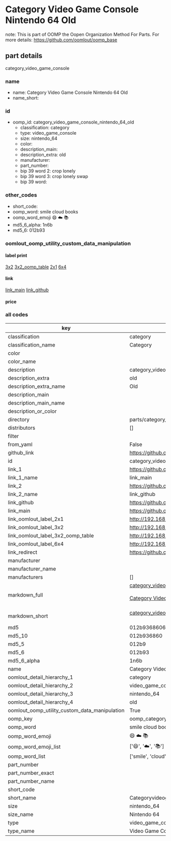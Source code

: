 # Category Video Game Console Nintendo 64 Old  

note: This is part of OOMP the Oopen Organization Method For Parts. For more details: https://github.com/oomlout/oomp_base

##  part details
  



category_video_game_console



### name
* name: Category Video Game Console Nintendo 64 Old
* name_short: 
### id
* oomp_id: category_video_game_console_nintendo_64_old
  * classification: category
  * type: video_game_console
  * size: nintendo_64
  * color: 
  * description_main: 
  * description_extra: old
  * manufacturer: 
  * part_number: 
  * bip 39 word 2: crop lonely
  * bip 39 word 3: crop lonely swap
  * bip 39 word: 

### other_codes
* short_code: 
* oomp_word: smile cloud books
* oomp_word_emoji :smile: :cloud: :books:
* md5_6_alpha: 1n6b
* md5_6: 012b93






### oomlout_oomp_utility_custom_data_manipulation
#### label print
[3x2](http://192.168.1.245:1112/?label=oomp%201n6b)
[3x2_oomp_table](http://192.168.1.108:1112/?label=oomp%201n6b)
[2x1](http://192.168.1.242:1112/?label=oomp%201n6b)
[6x4](http://192.168.1.55:1112/?label=oomp%201n6b)    

#### link

[link_main](https://github.com/oomlout/oomlout_oomp_version_1_messy/tree/main/parts/category_video_game_console_nintendo_64_old) [link_github](https://github.com/oomlout/oomlout_oomp_version_1_messy/tree/main/parts/category_video_game_console_nintendo_64_old)                             

#### price







### all codes 
| key | value |  
| --- | --- |  
| classification | category |  
| classification_name | Category |  
| color |  |  
| color_name |  |  
| description | category_video_game_console |  
| description_extra | old |  
| description_extra_name | Old |  
| description_main |  |  
| description_main_name |  |  
| description_or_color |   |  
| directory | parts/category_video_game_console_nintendo_64_old |  
| distributors | [] |  
| filter |  |  
| from_yaml | False |  
| github_link | https://github.com/oomlout/oomlout_oomp_part_src/tree/main/parts/category_video_game_console_nintendo_64_old |  
| id | category_video_game_console_nintendo_64_old |  
| link_1 | https://github.com/oomlout/oomlout_oomp_version_1_messy/tree/main/parts/category_video_game_console_nintendo_64_old |  
| link_1_name | link_main |  
| link_2 | https://github.com/oomlout/oomlout_oomp_version_1_messy/tree/main/parts/category_video_game_console_nintendo_64_old |  
| link_2_name | link_github |  
| link_github | https://github.com/oomlout/oomlout_oomp_version_1_messy/tree/main/parts/category_video_game_console_nintendo_64_old |  
| link_main | https://github.com/oomlout/oomlout_oomp_version_1_messy/tree/main/parts/category_video_game_console_nintendo_64_old |  
| link_oomlout_label_2x1 | http://192.168.1.242:1112/?label=oomp%201n6b |  
| link_oomlout_label_3x2 | http://192.168.1.245:1112/?label=oomp%201n6b |  
| link_oomlout_label_3x2_oomp_table | http://192.168.1.108:1112/?label=oomp%201n6b |  
| link_oomlout_label_6x4 | http://192.168.1.55:1112/?label=oomp%201n6b |  
| link_redirect | https://github.com/oomlout/oomlout_oomp_version_1_messy/tree/main/parts/category_video_game_console_nintendo_64_old |  
| manufacturer |  |  
| manufacturer_name |  |  
| manufacturers | [] |  
| markdown_full | [category_video_game_console_nintendo_64_old](none)<br>[](none)<br>[Category Video Game Console Nintendo 64 Old](none)<br><br> |  
| markdown_short | [category_video_game_console_nintendo_64_old](none)<br><br> |  
| md5 | 012b936860670593bb438621b6a0e99f |  
| md5_10 | 012b936860 |  
| md5_5 | 012b9 |  
| md5_6 | 012b93 |  
| md5_6_alpha | 1n6b |  
| name | Category Video Game Console Nintendo 64 Old |  
| oomlout_detail_hierarchy_1 | category |  
| oomlout_detail_hierarchy_2 | video_game_console |  
| oomlout_detail_hierarchy_3 | nintendo_64 |  
| oomlout_detail_hierarchy_4 | old |  
| oomlout_oomp_utility_custom_data_manipulation | True |  
| oomp_key | oomp_category_video_game_console_nintendo_64_old |  
| oomp_word | smile cloud books |  
| oomp_word_emoji | :smile: :cloud: :books: |  
| oomp_word_emoji_list | [':smile:', ':cloud:', ':books:'] |  
| oomp_word_list | ['smile', 'cloud', 'books'] |  
| part_number |  |  
| part_number_exact |  |  
| part_number_name |  |  
| short_code |  |  
| short_name | Categoryvideogameconsole |  
| size | nintendo_64 |  
| size_name | Nintendo 64 |  
| type | video_game_console |  
| type_name | Video Game Console |  
